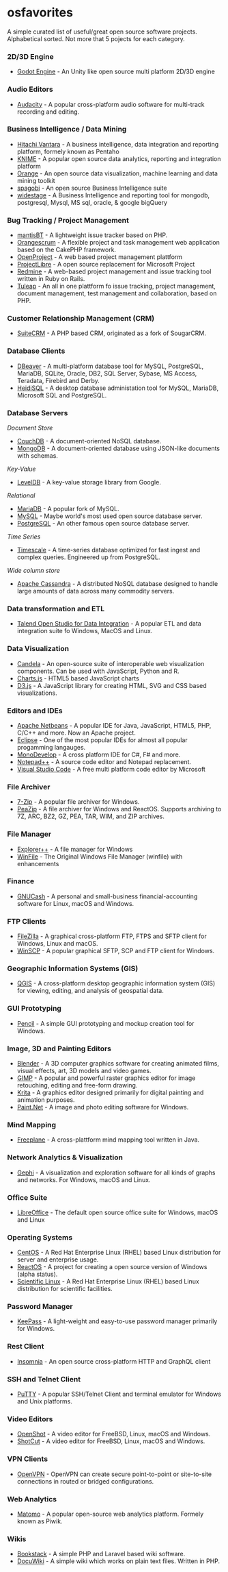 # osfavorites
A simple curated list of useful/great open source software projects. Alphabetical sorted. Not more that 5 pojects for each category.

### 2D/3D Engine
* [Godot Engine](https://godotengine.org/) - An Unity like open source multi platform 2D/3D engine

### Audio Editors
* [Audacity](http://www.audacityteam.org/) - A popular cross-platform audio software for multi-track recording and editing.

### Business Intelligence / Data Mining
* [Hitachi Vantara](https://sourceforge.net/projects/pentaho/) - A business intelligence, data integration and reporting platform, formely known as Pentaho
* [KNIME](https://www.knime.com/) - A popular open source data analytics, reporting and integration platform
* [Orange](https://orange.biolab.si/) - An open source data visualization, machine learning and data mining toolkit
* [spagobi](http://www.spagobi.org/) - An open source Business Intelligence suite
* [widestage](http://widestage.com/en)  - A Business Intelligence and reporting tool for mongodb, postgresql, Mysql, MS sql, oracle, & google bigQuery

### Bug Tracking / Project Management
* [mantisBT](http://www.mantisbt.org/) - A lightweight issue tracker based on PHP.
* [Orangescrum](https://www.orangescrum.org/) - A flexible project and task management web application based on the CakePHP framework.
* [OpenProject](https://www.openproject.org/) - A web based project management plattform
* [ProjectLibre](http://www.projectlibre.com/product/projectlibre-open-source) - A open source replacement for Microsoft Project
* [Redmine](http://www.redmine.org/) - A web-based project management and issue tracking tool written in Ruby on Rails.
* [Tuleap](https://www.tuleap.org/) - An all in one plattform fo issue tracking, project management, document management, test management and collaboration, based on PHP.

### Customer Relationship Management (CRM)
* [SuiteCRM](https://suitecrm.com/) - A PHP based CRM, originated as a fork of SougarCRM.

### Database Clients
* [DBeaver](https://dbeaver.jkiss.org/) - A multi-platform database tool for MySQL, PostgreSQL, MariaDB, SQLite, Oracle, DB2, SQL Server, Sybase, MS Access, Teradata, Firebird and Derby.
* [HeidiSQL](https://www.heidisql.com/) - A desktop database administation tool for MySQL, MariaDB, Microsoft SQL and PostgreSQL.

### Database Servers
*Document Store*
* [CouchDB](http://couchdb.apache.org/) - A document-oriented NoSQL database.
* [MongoDB](https://www.mongodb.com/) - A document-oriented database using JSON-like documents with schemas. 

*Key-Value*
* [LevelDB](https://github.com/google/leveldb) -  A key-value storage library from Google.

*Relational* 
* [MariaDB](http://mariadb.org/) - A popular fork of MySQL.
* [MySQL](https://dev.mysql.com/downloads/) - Maybe world's most used open source database server.
* [PostgreSQL](https://www.postgresql.org/) - An other famous open source database server.

*Time Series*
* [Timescale](http://www.timescale.com/) - A time-series database optimized for fast ingest and complex queries. Engineered up from PostgreSQL.

*Wide column store*
* [Apache Cassandra](http://cassandra.apache.org/) - A distributed NoSQL database designed to handle large amounts of data across many commodity servers.

### Data transformation and ETL
* [Talend Open Studio for Data Integration](https://www.talend.com/products/data-integration/data-integration-open-studio/) - A popular ETL and data integration suite fo Windows, MacOS and Linux.

### Data Visualization
* [Candela](https://candela.readthedocs.io) - An open-source suite of interoperable web visualization components. Can be used with JavaScript, Python and R.
* [Charts.js](https://www.chartjs.org/) - HTML5 based JavaScript charts
* [D3.js](https://d3js.org/) - A JavaScript library for creating HTML, SVG and CSS based visualizations.

### Editors and IDEs
* [Apache Netbeans](http://netbeans.apache.org/) - A popular IDE for Java, JavaScript, HTML5, PHP, C/C++ and more. Now an Apache project.
* [Eclipse](https://www.eclipse.org/) - One of the most popular IDEs for almost all popular progamming langauges.
* [MonoDevelop](http://www.monodevelop.com/) - A cross platform IDE for C#, F# and more.
* [Notepad++](https://notepad-plus-plus.org/) - A source code editor and Notepad replacement.
* [Visual Studio Code](https://github.com/Microsoft/vscode) - A free multi platform code editor by Microsoft

### File Archiver
* [7-Zip](http://7-zip.org/) - A popular file archiver for Windows.
* [PeaZip](http://www.peazip.org/) - A file archiver for Windows and ReactOS. Supports archiving to 7Z, ARC, BZ2, GZ, PEA, TAR, WIM, and ZIP archives.

### File Manager
* [Explorer++](https://github.com/derceg/explorerplusplus) - A file manager for Windows
* [WinFile](https://github.com/Microsoft/winfile) - The Original Windows File Manager (winfile) with enhancements

### Finance
* [GNUCash](http://www.gnucash.org/) - A personal and small-business financial-accounting software for Linux, macOS and Windows.

### FTP Clients
* [FileZilla](https://filezilla-project.org/) - A graphical cross-platform FTP, FTPS and SFTP client for Windows, Linux and macOS.
* [WinSCP](https://winscp.net/) - A popular graphical SFTP, SCP and FTP client for Windows.

### Geographic Information Systems (GIS)
* [QGIS](https://qgis.org/en/site/) - A cross-platform desktop geographic information system (GIS) for viewing, editing, and analysis of geospatial data.

### GUI Prototyping
* [Pencil](http://pencil.evolus.vn/) - A simple GUI prototyping and mockup creation tool for Windows.

### Image, 3D and Painting Editors
* [Blender](https://www.blender.org/) - A 3D computer graphics software for creating animated films, visual effects, art, 3D models and video games.
* [GIMP](https://www.gimp.org/) - A popular and powerful raster graphics editor for image retouching, editing and free-form drawing. 
* [Krita](https://krita.org/en/) - A graphics editor designed primarily for digital painting and animation purposes.
* [Paint.Net](https://www.getpaint.net/) - A image and photo editing software for Windows.

### Mind Mapping
* [Freeplane](https://www.freeplane.org/wiki/index.php/Main_Page) - A cross-plattform mind mapping tool written in Java.

### Network Analytics & Visualization
* [Gephi](https://gephi.org/) - A visualization and exploration software for all kinds of graphs and networks. For Windows, macOS and Linux.

### Office Suite
* [LibreOffice](https://www.libreoffice.org/) - The default open source office suite for Windows, macOS and Linux

### Operating Systems
* [CentOS](https://www.centos.org/) - A Red Hat Enterprise Linux (RHEL) based Linux distribution for server and enterprise usage.
* [ReactOS](http://reactos.org/) - A project for creating a open source version of Windows (alpha status).
* [Scientific Linux](https://www.scientificlinux.org/) - A Red Hat Enterprise Linux (RHEL) based Linux distribution for scientific facilities.

### Password Manager
* [KeePass](https://keepass.info/) - A light-weight and easy-to-use password manager primarily for Windows.

### Rest Client
* [Insomnia](https://github.com/getinsomnia/insomnia) - An open source cross-platform HTTP and GraphQL client 

### SSH and Telnet Client
* [PuTTY](https://www.chiark.greenend.org.uk/~sgtatham/putty/) - A popular SSH/Telnet Client and terminal emulator for Windows and Unix platforms.

### Video Editors
* [OpenShot](https://www.openshot.org/) - A video editor for FreeBSD, Linux, macOS and Windows.
* [ShotCut](https://shotcut.org/) - A video editor for FreeBSD, Linux, macOS and Windows.

### VPN Clients
* [OpenVPN](https://openvpn.net/) - OpenVPN can create secure point-to-point or site-to-site connections in routed or bridged configurations.

### Web Analytics
* [Matomo](https://matomo.org/) - A popular open-source web analytics platform. Formely known as Piwik.

### Wikis
* [Bookstack](https://www.bookstackapp.com/) - A simple PHP and Laravel based wiki software.
* [DocuWiki](https://www.dokuwiki.org/) - A simple wiki which works on plain text files. Written in PHP.
